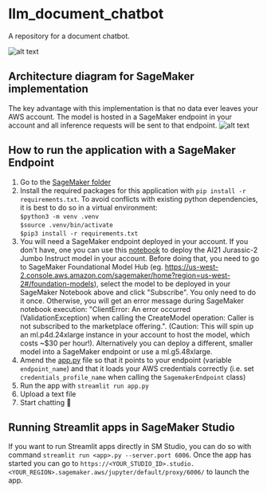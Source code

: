 # llm_document_chatbot
A repository for a document chatbot. 


![alt text](assets/chat.png)


## Architecture diagram for SageMaker implementation
The key advantage with this implementation is that no data ever leaves your AWS account. The model is hosted in a SageMaker endpoint in your account and all inference requests will be sent to that endpoint.
![alt text](assets/arch.png)


## How to run the application with a SageMaker Endpoint
1. Go to the [SageMaker folder](src/sagemaker)
2. Install the required packages for this application with `pip install -r requirements.txt`. To avoid conflicts with existing python dependencies, it is best to do so in a virtual environment:   
  `$python3 -m venv .venv`    
  `$source .venv/bin/activate`  
  `$pip3 install -r requirements.txt`  
3. You will need a SageMaker endpoint deployed in your account. If you don't have, one you can use this [notebook](src/sagemaker/deploy_ai21_model.ipynb) to deploy the AI21 Jurassic-2 Jumbo Instruct model in your account. Before doing that, you need to go to SageMaker Foundational Model Hub (eg. https://us-west-2.console.aws.amazon.com/sagemaker/home?region=us-west-2#/foundation-models), select the model to be deployed in your SageMaker Notebook above and click "Subscribe". You only need to do it once. Otherwise, you will get an error message during SageMaker notebook execution: "ClientError: An error occurred (ValidationException) when calling the CreateModel operation: Caller is not subscribed to the marketplace offering.". (Caution: This will spin up an ml.p4d.24xlarge instance in your account to host the model, which costs ~$30 per hour!). Alternatively you can deploy a different, smaller model into a SageMaker endpoint or use a ml.g5.48xlarge.
4. Amend the [app.py](src/sagemaker/app_sm_hf_llm.py) file so that it points to your endpoint (variable `endpoint_name`) and that it loads your AWS credentials correctly (i.e. set `credentials_profile_name` when calling the `SagemakerEndpoint` class)
5. Run the app with `streamlit run app.py`
6. Upload a text file
7. Start chatting 🤗


## Running Streamlit apps in SageMaker Studio
If you want to run Streamlit apps directly in SM Studio, you can do so with command `streamlit run <app>.py --server.port 6006`. Once the app has started you can go to `https://<YOUR_STUDIO_ID>.studio.<YOUR_REGION>.sagemaker.aws/jupyter/default/proxy/6006/` to launch the app.
